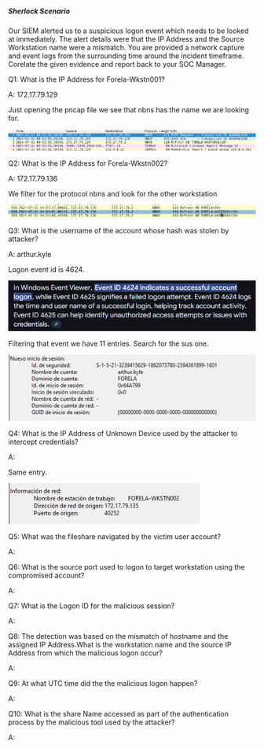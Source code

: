 
##### Sherlock Scenario

Our SIEM alerted us to a suspicious logon event which needs to be looked at immediately. The alert details were that the IP Address and the Source Workstation name were a mismatch. You are provided a network capture and event logs from the surrounding time around the incident timeframe. Corelate the given evidence and report back to your SOC Manager.


Q1: What is the IP Address for Forela-Wkstn001?

A: 172.17.79.129

Just opening the pncap file we see that nbns has the name we are looking for.

![](../../Img/Pasted%20image%2020250427163717.png)

Q2: What is the IP Address for Forela-Wkstn002?

A: 172.17.79.136

We filter for the protocol nbns and look for the other workstation

![](../../Img/Pasted%20image%2020250427164013.png)

Q3: What is the username of the account whose hash was stolen by attacker?

A: arthur.kyle

Logon event id is 4624.

![](../../Img/Pasted%20image%2020250427164313.png)

Filtering that event we have 11 entries. Search for the sus one.

![](../../Img/Pasted%20image%2020250427164427.png)

Q4: What is the IP Address of Unknown Device used by the attacker to intercept credentials?

A: 

Same entry.

![](../../Img/Pasted%20image%2020250427164522.png)

Q5: What was the fileshare navigated by the victim user account?

A: 

Q6: What is the source port used to logon to target workstation using the compromised account?

A: 

Q7: What is the Logon ID for the malicious session?

A: 

Q8: The detection was based on the mismatch of hostname and the assigned IP Address.What is the workstation name and the source IP Address from which the malicious logon occur?

A: 

Q9: At what UTC time did the the malicious logon happen?

A: 

Q10: What is the share Name accessed as part of the authentication process by the malicious tool used by the attacker?

A: 
